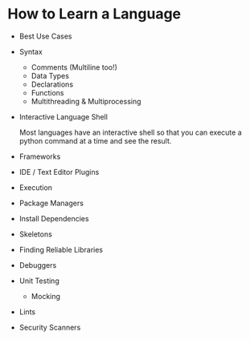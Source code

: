 # How to Learn a Language

* Best Use Cases
* Syntax
  * Comments (Multiline too!)
  * Data Types
  * Declarations
  * Functions
  * Multithreading & Multiprocessing
* Interactive Language Shell

    Most languages have an interactive shell so that you can execute a python command at a time and see the result.
* Frameworks
* IDE / Text Editor Plugins
* Execution
* Package Managers
* Install Dependencies
* Skeletons
* Finding Reliable Libraries
* Debuggers
* Unit Testing
  * Mocking
* Lints
* Security Scanners

